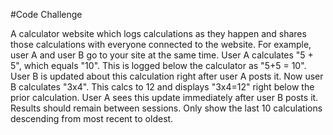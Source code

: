 #Code Challenge

A calculator website which logs calculations as they happen and shares those calculations with everyone connected to the website. For example, user A and user B go to your site at the same time. User A calculates "5 + 5", which equals "10". This is logged below the calculator as "5+5 = 10". User B is updated about this calculation right after user A posts it. Now user B calculates "3x4". This calcs to 12 and displays "3x4=12" right below the prior calculation. User A sees this update immediately after user B posts it. Results should remain between sessions. Only show the last 10 calculations descending from most recent to oldest.
